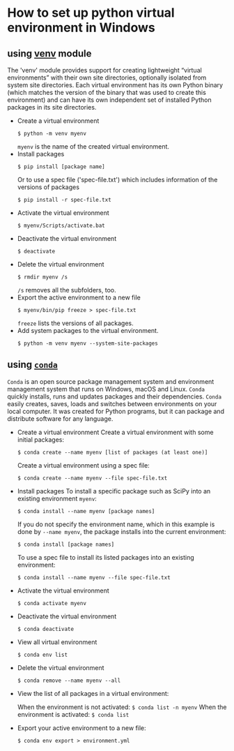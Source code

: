 # How to set up python virtual environment in Windows

## using [**venv**](https://docs.python.org/3/library/venv.html) module

The 'venv' module provides support for creating lightweight “virtual environments” with their own site directories, optionally isolated from system site directories. Each virtual environment has its own Python binary (which matches the version of the binary that was used to create this environment) and can have its own independent set of installed Python packages in its site directories.

- Create a virtual environment
    ```
    $ python -m venv myenv
    ```
    `myenv` is the name of the created virtual environment.
- Install packages
    ``` 
    $ pip install [package name]
    ```
    Or to use a spec file ('spec-file.txt') which includes information of the versions of packages
    ``` 
    $ pip install -r spec-file.txt
    ```
- Activate the virtual environment
    ```
    $ myenv/Scripts/activate.bat
    ```
- Deactivate the virtual environment
    ```
    $ deactivate
    ```
- Delete the virtual environment
    ```
    $ rmdir myenv /s
    ```
    `/s` removes all the subfolders, too.
- Export the active environment to a new file
    ```
    $ myenv/bin/pip freeze > spec-file.txt
    ```
    `freeze` lists the versions of all packages.
- Add system packages to the virtual environment.
    ```
    $ python -m venv myenv --system-site-packages
    ```

## using **[`conda`](https://docs.conda.io/en/latest/)**

`Conda` is an open source package management system and environment management system that runs on Windows, macOS and Linux. `Conda` quickly installs, runs and updates packages and their dependencies. `Conda` easily creates, saves, loads and switches between environments on your local computer. It was created for Python programs, but it can package and distribute software for any language. 


- Create a virtual environment
    Create a virtual environment with some initial packages:
    ```
    $ conda create --name myenv [list of packages (at least one)]
    ```
    Create a virtual environment using a spec file:
    ```
    $ conda create --name myenv --file spec-file.txt
    ```
- Install packages
    To install a specific package such as SciPy into an existing environment `myenv`:
    ```
    $ conda install --name myenv [package names]
    ```
    If you do not specify the environment name, which in this example is done by `--name myenv`, the package installs into the current environment:
    ```
    $ conda install [package names]
    ```
    To use a spec file to install its listed packages into an existing environment:
    ```
    $ conda install --name myenv --file spec-file.txt   
    ```  
- Activate the virtual environment
    ```
    $ conda activate myenv
    ```
- Deactivate the virtual environment
    ```
    $ conda deactivate
    ```
- View all virtual environment
    ```
    $ conda env list
    ```
- Delete the virtual environment
    ```
    $ conda remove --name myenv --all
    ```
- View the list of all packages in a virtual environment:

    When the environment is not activated:
        ```
        $ conda list -n myenv
        ```
    When the environment is activated:
        ```
        $ conda list
        ```
- Export your active environment to a new file:
    ```
    $ conda env export > environment.yml
    ```


